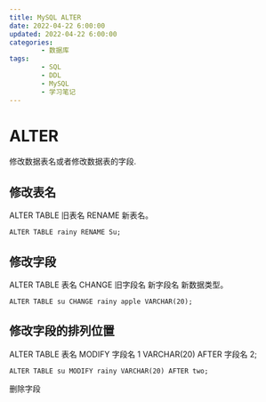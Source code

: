 ```yaml
---
title: MySQL ALTER
date: 2022-04-22 6:00:00
updated: 2022-04-22 6:00:00
categories:
        - 数据库
tags:
        - SQL
        - DDL
        - MySQL
        - 学习笔记
---
```


# ALTER

修改数据表名或者修改数据表的字段.

## 修改表名

ALTER TABLE 旧表名 RENAME 新表名。

```mysql
ALTER TABLE rainy RENAME Su;
```

## 修改字段

ALTER TABLE 表名 CHANGE 旧字段名 新字段名 新数据类型。

```mysql
ALTER TABLE su CHANGE rainy apple VARCHAR(20);
```

## 修改字段的排列位置

ALTER TABLE 表名 MODIFY 字段名 1 VARCHAR(20) AFTER 字段名 2;

```MySQL
ALTER TABLE su MODIFY rainy VARCHAR(20) AFTER two;
```

删除字段